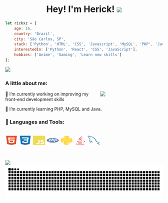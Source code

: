 <h1 align="center">Hey! I'm Herick! <img src="https://raw.githubusercontent.com/MartinHeinz/MartinHeinz/master/wave.gif" width="30px"></h1>

```javascript
let rickxz = {
    age: 16,
    country: 'Brazil',
    city: 'São Carlos, SP',
    stack: ['Python', 'HTML', 'CSS', 'Javascript', 'MySQL', 'PHP', 'Java'],
    interestedIn: ['Python', 'React', 'CSS', 'JavaScript'],
    hobbies: ['Anime', 'Gaming', 'Learn new skills']
};
```
<a href="https://discord.com/users/460202662453837841" target="_blank"><img src="https://img.shields.io/badge/Discord-7289DA?style=for-the-badge&logo=discord&logoColor=white"></a>

<h3>A little about me:</h3>

<img align="right" src="https://c.tenor.com/cXlrPENTVkEAAAAi/chika-dance.gif" width="200px">

<p align="left">
    🔭 I’m currently working on improving my front-end development skills
</p>

<p align="left">
    🌱 I’m currently learning PHP, MySQL and Java.
</p>

<h3>🚀 Languages and Tools:</h3>

<div style="display: inline_block"><br>
  <img align="center" alt="HTML5" height="30" width="40" src="https://raw.githubusercontent.com/devicons/devicon/master/icons/html5/html5-plain.svg">
  <img align="center" alt="CSS3" height="30" width="40" src="https://raw.githubusercontent.com/devicons/devicon/master/icons/css3/css3-plain.svg">
  <img align="center" alt="JavaScript" height="30" width="40" src="https://raw.githubusercontent.com/devicons/devicon/master/icons/javascript/javascript-plain.svg">
  <img align="center" alt="PHP" height="30" width="40" src="https://raw.githubusercontent.com/devicons/devicon/master/icons/php/php-plain.svg">
  <img align="center" alt="Python" height="30" width="40" src="https://raw.githubusercontent.com/devicons/devicon/master/icons/python/python-plain.svg">
  <img align="center" alt="Java" height="30" width="40" src="https://raw.githubusercontent.com/devicons/devicon/master/icons/java/java-plain.svg">
  <img align="center" alt="MySQL" height="30" width="40" src="https://raw.githubusercontent.com/devicons/devicon/master/icons/mysql/mysql-plain.svg">
</div>

<br><br>
<img align="left" src="https://github-readme-stats.vercel.app/api?username=rickxz&show_icons=true&t&theme=tokyonight">

![Snake animation](https://github.com/rickxz/rickxz/blob/output/github-contribution-grid-snake.svg)
